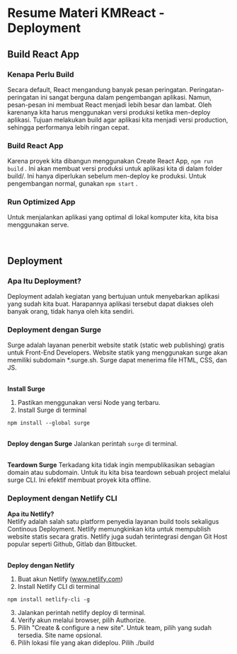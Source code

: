 # Resume Materi KMReact - Deployment
## Build React App
### Kenapa Perlu Build
Secara default, React mengandung banyak pesan peringatan. Peringatan-peringatan ini sangat berguna dalam pengembangan aplikasi. Namun, pesan-pesan ini membuat React menjadi lebih besar dan lambat. Oleh karenanya kita harus menggunakan versi produksi ketika men-deploy aplikasi. Tujuan melakukan build agar aplikasi kita menjadi versi production, sehingga performanya lebih ringan cepat.

### Build React App
Karena proyek kita dibangun menggunakan Create React App, `npm run build` . Ini akan membuat versi produksi untuk aplikasi kita di dalam folder build/. Ini hanya diperlukan sebelum men-deploy ke produksi. Untuk pengembangan normal, gunakan `npm start` .

### Run Optimized App
Untuk menjalankan aplikasi yang optimal di lokal komputer kita, kita bisa menggunakan serve.

<br>

## Deployment
### Apa Itu Deployment?
Deployment adalah kegiatan yang bertujuan untuk menyebarkan aplikasi yang sudah kita buat. Harapannya aplikasi tersebut dapat diakses oleh banyak orang, tidak hanya oleh kita sendiri.

### Deployment dengan Surge
Surge adalah layanan penerbit website statik (static web publishing) gratis untuk Front-End Developers. Website statik yang menggunakan surge akan memiliki subdomain *.surge.sh. Surge dapat menerima file HTML, CSS, dan JS.

<br> **Install Surge**
1. Pastikan menggunakan versi Node yang terbaru.
2. Install Surge di terminal

`npm install --global surge`

<br> **Deploy dengan Surge**
Jalankan perintah `surge` di terminal.

<br> **Teardown Surge**
Terkadang kita tidak ingin mempublikasikan sebagian domain atau subdomain. Untuk itu kita bisa teardown sebuah project melalui surge CLI. Ini efektif membuat proyek kita offline.

### Deployment dengan Netlify CLI
**Apa itu Netlify?**
<br> Netlify adalah salah satu platform penyedia layanan build tools sekaligus Continous Deployment. Netlify memungkinkan kita untuk mempublish website statis secara gratis. Netlify juga sudah terintegrasi dengan Git Host popular seperti Github, Gitlab dan Bitbucket.

<br> **Deploy dengan Netlify**
1. Buat akun Netlify (www.netlify.com)
2. Install Netlify CLI di terminal

`npm install netlify-cli -g`

3. Jalankan perintah netlify deploy di terminal.
4. Verify akun melalui browser, pilih Authorize.
5. Pilih "Create & configure a new site". Untuk team, pilih yang sudah tersedia. Site name opsional.
6. Pilih lokasi file yang akan dideplou. Pilih ./build
